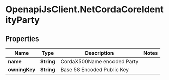 # OpenapiJsClient.NetCordaCoreIdentityParty

## Properties

Name | Type | Description | Notes
------------ | ------------- | ------------- | -------------
**name** | **String** | CordaX500Name encoded Party | 
**owningKey** | **String** | Base 58 Encoded Public Key | 


